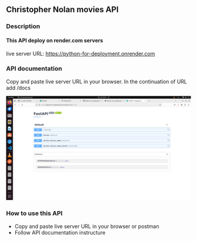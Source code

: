 ## Christopher Nolan movies API


### Description
#### This API deploy on render.com servers
live server URL: https://python-for-deployment.onrender.com


### API documentation

Copy and paste live server URL in your browser. In the continuation of URL add /docs

![documentation](https://github.com/FahimeMirveisi/Python_for_Deployment/blob/main/API_FastAPI/Christopher_Nolan_API_assignment3/Christopher_Nolan_API/movies_posters/docs.png)

### How to use this API

- Copy and paste live server URL in your browser or postman
- Follow API documentation instructure


